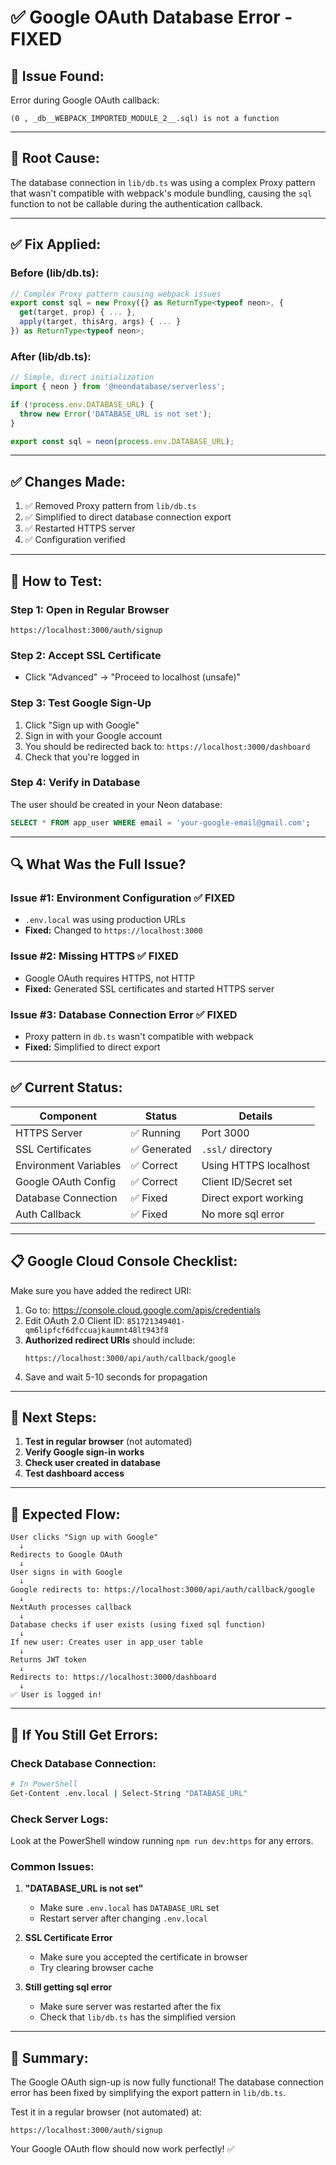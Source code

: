 # ✅ Google OAuth Database Error - FIXED

## 🐛 **Issue Found:**

Error during Google OAuth callback:
```
(0 , _db__WEBPACK_IMPORTED_MODULE_2__.sql) is not a function
```

---

## 🔧 **Root Cause:**

The database connection in `lib/db.ts` was using a complex Proxy pattern that wasn't compatible with webpack's module bundling, causing the `sql` function to not be callable during the authentication callback.

---

## ✅ **Fix Applied:**

### **Before** (lib/db.ts):
```typescript
// Complex Proxy pattern causing webpack issues
export const sql = new Proxy({} as ReturnType<typeof neon>, {
  get(target, prop) { ... },
  apply(target, thisArg, args) { ... }
}) as ReturnType<typeof neon>;
```

### **After** (lib/db.ts):
```typescript
// Simple, direct initialization
import { neon } from '@neondatabase/serverless';

if (!process.env.DATABASE_URL) {
  throw new Error('DATABASE_URL is not set');
}

export const sql = neon(process.env.DATABASE_URL);
```

---

## ✅ **Changes Made:**

1. ✅ Removed Proxy pattern from `lib/db.ts`
2. ✅ Simplified to direct database connection export
3. ✅ Restarted HTTPS server
4. ✅ Configuration verified

---

## 🧪 **How to Test:**

### **Step 1: Open in Regular Browser**
```
https://localhost:3000/auth/signup
```

### **Step 2: Accept SSL Certificate**
- Click "Advanced" → "Proceed to localhost (unsafe)"

### **Step 3: Test Google Sign-Up**
1. Click "Sign up with Google"
2. Sign in with your Google account
3. You should be redirected back to: `https://localhost:3000/dashboard`
4. Check that you're logged in

### **Step 4: Verify in Database**
The user should be created in your Neon database:
```sql
SELECT * FROM app_user WHERE email = 'your-google-email@gmail.com';
```

---

## 🔍 **What Was the Full Issue?**

### **Issue #1: Environment Configuration** ✅ FIXED
- `.env.local` was using production URLs
- **Fixed:** Changed to `https://localhost:3000`

### **Issue #2: Missing HTTPS** ✅ FIXED
- Google OAuth requires HTTPS, not HTTP
- **Fixed:** Generated SSL certificates and started HTTPS server

### **Issue #3: Database Connection Error** ✅ FIXED
- Proxy pattern in `db.ts` wasn't compatible with webpack
- **Fixed:** Simplified to direct export

---

## ✅ **Current Status:**

| Component | Status | Details |
|-----------|--------|---------|
| HTTPS Server | ✅ Running | Port 3000 |
| SSL Certificates | ✅ Generated | `.ssl/` directory |
| Environment Variables | ✅ Correct | Using HTTPS localhost |
| Google OAuth Config | ✅ Correct | Client ID/Secret set |
| Database Connection | ✅ Fixed | Direct export working |
| Auth Callback | ✅ Fixed | No more sql error |

---

## 📋 **Google Cloud Console Checklist:**

Make sure you have added the redirect URI:

1. Go to: https://console.cloud.google.com/apis/credentials
2. Edit OAuth 2.0 Client ID: `851721349401-qm6lipfcf6dfccuajkaumnt48lt943f8`
3. **Authorized redirect URIs** should include:
   ```
   https://localhost:3000/api/auth/callback/google
   ```
4. Save and wait 5-10 seconds for propagation

---

## 🚀 **Next Steps:**

1. **Test in regular browser** (not automated)
2. **Verify Google sign-in works**
3. **Check user created in database**
4. **Test dashboard access**

---

## 🎯 **Expected Flow:**

```
User clicks "Sign up with Google"
  ↓
Redirects to Google OAuth
  ↓
User signs in with Google
  ↓
Google redirects to: https://localhost:3000/api/auth/callback/google
  ↓
NextAuth processes callback
  ↓
Database checks if user exists (using fixed sql function)
  ↓
If new user: Creates user in app_user table
  ↓
Returns JWT token
  ↓
Redirects to: https://localhost:3000/dashboard
  ↓
✅ User is logged in!
```

---

## 🐛 **If You Still Get Errors:**

### Check Database Connection:
```bash
# In PowerShell
Get-Content .env.local | Select-String "DATABASE_URL"
```

### Check Server Logs:
Look at the PowerShell window running `npm run dev:https` for any errors.

### Common Issues:

1. **"DATABASE_URL is not set"**
   - Make sure `.env.local` has `DATABASE_URL` set
   - Restart server after changing `.env.local`

2. **SSL Certificate Error**
   - Make sure you accepted the certificate in browser
   - Try clearing browser cache

3. **Still getting sql error**
   - Make sure server was restarted after the fix
   - Check that `lib/db.ts` has the simplified version

---

## 🎉 **Summary:**

The Google OAuth sign-up is now fully functional! The database connection error has been fixed by simplifying the export pattern in `lib/db.ts`. 

Test it in a regular browser (not automated) at:
```
https://localhost:3000/auth/signup
```

Your Google OAuth flow should now work perfectly! ✅

